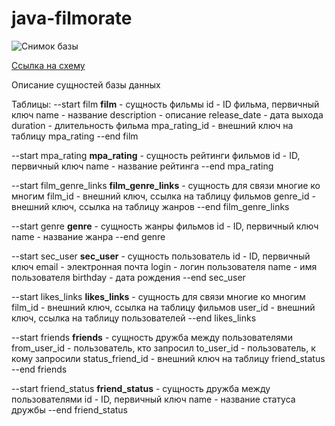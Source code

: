 # java-filmorate

![Снимок базы](https://user-images.githubusercontent.com/23657190/180642748-5532d4fa-5361-41fd-9faf-779fcc9073bd.PNG)

[Ссылка на схему](https://dbdiagram.io/d/62dd153c0d66c746553aa527)

Описание сущностей базы данных

Таблицы:
--start film
**film** - сущность фильмы
id - ID фильма, первичный ключ
name - название
description - описание
release_date - дата выхода
duration - длительность фильма
mpa_rating_id - внешний ключ на таблицу mpa_rating
--end film

--start mpa_rating
**mpa_rating** - сущность рейтинги фильмов
id - ID, первичный ключ
name - название рейтинга
--end mpa_rating

--start film_genre_links
**film_genre_links** - сущность для связи многие ко многим
film_id - внешний ключ, ссылка на таблицу фильмов
genre_id - внешний ключ, ссылка на таблицу жанров
--end film_genre_links

--start genre
**genre** - сущность жанры фильмов
id - ID, первичный ключ
name - название жанра
--end genre

--start sec_user
**sec_user** - сущность пользователь
id - ID, первичный ключ
email - электронная почта
login - логин пользователя
name - имя пользователя
birthday - дата рождения
--end sec_user

--start likes_links
**likes_links** - сущность для связи многие ко многим
film_id - внешний ключ, ссылка на таблицу фильмов
user_id - внешний ключ, ссылка на таблицу пользователей
--end likes_links

--start friends
**friends** - сущность дружба между пользователями
from_user_id - пользователь, кто запросил
to_user_id - пользователь, к кому запросили
status_friend_id - внешний ключ на таблицу friend_status
--end friends

--start friend_status
**friend_status** - сущность дружба между пользователями
id - ID, первичный ключ
name - название статуса дружбы
--end friend_status